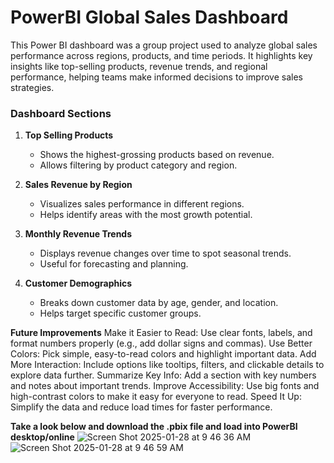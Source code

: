 # PowerBI Global Sales Dashboard
This Power BI dashboard was a group project used to analyze global sales performance across regions, products, and time periods. It highlights key insights like top-selling products, revenue trends, and regional performance, helping teams make informed decisions to improve sales strategies.

### Dashboard Sections

1. **Top Selling Products**  
   - Shows the highest-grossing products based on revenue.  
   - Allows filtering by product category and region.  

2. **Sales Revenue by Region**  
   - Visualizes sales performance in different regions.  
   - Helps identify areas with the most growth potential.  

3. **Monthly Revenue Trends**  
   - Displays revenue changes over time to spot seasonal trends.  
   - Useful for forecasting and planning.  

4. **Customer Demographics**  
   - Breaks down customer data by age, gender, and location.  
   - Helps target specific customer groups.
  
**Future Improvements**
Make it Easier to Read: Use clear fonts, labels, and format numbers properly (e.g., add dollar signs and commas).
Use Better Colors: Pick simple, easy-to-read colors and highlight important data.
Add More Interaction: Include options like tooltips, filters, and clickable details to explore data further.
Summarize Key Info: Add a section with key numbers and notes about important trends.
Improve Accessibility: Use big fonts and high-contrast colors to make it easy for everyone to read.
Speed It Up: Simplify the data and reduce load times for faster performance.

**Take a look below and download the .pbix file and load into PowerBI desktop/online**
![Screen Shot 2025-01-28 at 9 46 36 AM](https://github.com/user-attachments/assets/fa287544-7e84-4db8-86d8-9acd26f94acb)
![Screen Shot 2025-01-28 at 9 46 59 AM](https://github.com/user-attachments/assets/ef195aa1-ff8d-4b76-a67e-1e0eb3c632aa)
